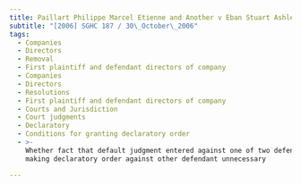 ```yaml
---
title: Paillart Philippe Marcel Etienne and Another v Eban Stuart Ashley and Another
subtitle: "[2006] SGHC 187 / 30\_October\_2006"
tags:
  - Companies
  - Directors
  - Removal
  - First plaintiff and defendant directors of company
  - Companies
  - Directors
  - Resolutions
  - First plaintiff and defendant directors of company
  - Courts and Jurisdiction
  - Court judgments
  - Declaratory
  - Conditions for granting declaratory order
  - >-
    Whether fact that default judgment entered against one of two defendants
    making declaratory order against other defendant unnecessary

---
```


